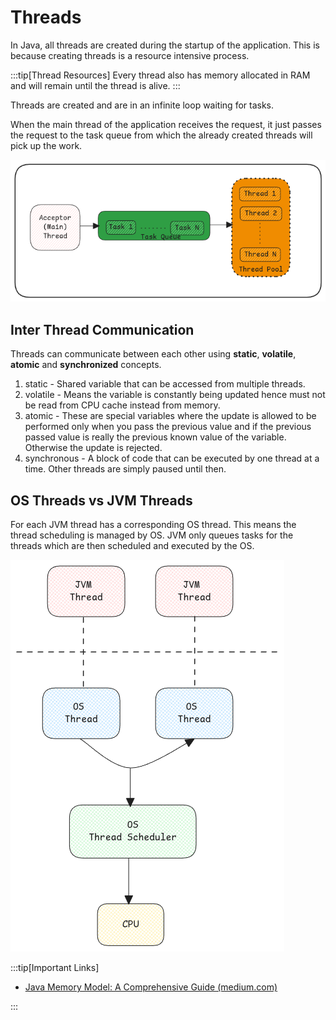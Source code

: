 # Threads

In Java, all threads are created during the startup of the application.
This is because creating threads is a resource intensive process.

:::tip[Thread Resources]
Every thread also has memory allocated in RAM
and will remain until the thread is alive.
:::

Threads are created and are in an infinite loop waiting for tasks.

When the main thread of the application receives the request,
it just passes the request to the task queue from which the already created threads will pick up the work.

![thread pool](../../static/img/threads.excalidraw.png)

## Inter Thread Communication

Threads can communicate between each other using **static**, **volatile**, **atomic** and **synchronized** concepts.

1. static - Shared variable that can be accessed from multiple threads.
2. volatile - Means the variable is constantly being updated hence must not be read from CPU cache instead from memory.
3. atomic - These are special variables where the update is allowed to be performed
   only when you pass the previous value and
   if the previous passed value is really the previous known value of the variable.
   Otherwise the update is rejected.
4. synchronous - A block of code that can be executed by one thread at a time.
   Other threads are simply paused until then.

## OS Threads vs JVM Threads

For each JVM thread has a corresponding OS thread.
This means the thread scheduling is managed by OS.
JVM only queues tasks for the threads which are then scheduled and executed by the OS.

![java-os-threads](../../static/img/java-thread-os-thread.excalidraw.png)

:::tip[Important Links]

- [Java Memory Model: A Comprehensive Guide (medium.com)](https://dip-mazumder.medium.com/java-memory-model-a-comprehensive-guide-ba9643b839e)

:::
